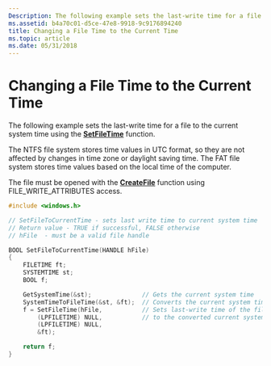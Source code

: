 ```yaml
---
Description: The following example sets the last-write time for a file to the current system time using the SetFileTime function.
ms.assetid: b4a70c01-d5ce-47e8-9918-9c9176894240
title: Changing a File Time to the Current Time
ms.topic: article
ms.date: 05/31/2018
---
```


# Changing a File Time to the Current Time

The following example sets the last-write time for a file to the current system time using the [**SetFileTime**](/windows/desktop/api/FileAPI/nf-fileapi-setfiletime) function.

The NTFS file system stores time values in UTC format, so they are not affected by changes in time zone or daylight saving time. The FAT file system stores time values based on the local time of the computer.

The file must be opened with the [**CreateFile**](https://docs.microsoft.com/windows/desktop/api/fileapi/nf-fileapi-createfilea) function using FILE\_WRITE\_ATTRIBUTES access.


```C++
#include <windows.h>

// SetFileToCurrentTime - sets last write time to current system time
// Return value - TRUE if successful, FALSE otherwise
// hFile  - must be a valid file handle

BOOL SetFileToCurrentTime(HANDLE hFile)
{
    FILETIME ft;
    SYSTEMTIME st;
    BOOL f;

    GetSystemTime(&st);              // Gets the current system time
    SystemTimeToFileTime(&st, &ft);  // Converts the current system time to file time format
    f = SetFileTime(hFile,           // Sets last-write time of the file 
        (LPFILETIME) NULL,           // to the converted current system time 
        (LPFILETIME) NULL, 
        &ft);    

    return f;
}
```



 

 



